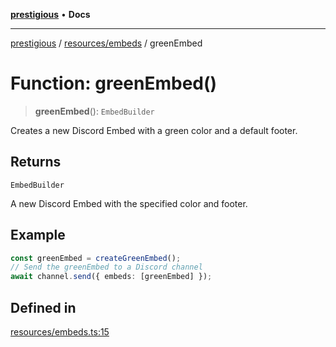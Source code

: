 [**prestigious**](../../../README.md) • **Docs**

***

[prestigious](../../../README.md) / [resources/embeds](../README.md) / greenEmbed

# Function: greenEmbed()

> **greenEmbed**(): `EmbedBuilder`

Creates a new Discord Embed with a green color and a default footer.

## Returns

`EmbedBuilder`

A new Discord Embed with the specified color and footer.

## Example

```typescript
const greenEmbed = createGreenEmbed();
// Send the greenEmbed to a Discord channel
await channel.send({ embeds: [greenEmbed] });
```

## Defined in

[resources/embeds.ts:15](https://github.com/LightBlueGamer/Prestigious/blob/bceae299d5416ea8756fa7d0aa42b82d959295c3/src/lib/resources/embeds.ts#L15)
